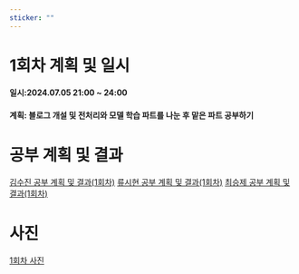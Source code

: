 ```yaml
---
sticker: ""
---
```

# 1회차 계획 및 일시
#### 일시:2024.07.05 21:00 ~ 24:00
#### 계획: 블로그 개설 및 전처리와 모델 학습 파트를 나눈 후 맡은 파트 공부하기


# 공부 계획 및 결과


[김수진 공부 계획 및 결과(1회차)](https://wldwlddl.github.io/%EB%AA%A8%EA%B0%81%EC%BD%94-1%ED%9A%8C%EC%B0%A8-%EA%B0%9C%EC%9D%B8-%EB%AA%A9%ED%91%9C-%EB%B0%8F-%EA%B3%B5%EB%B6%80-%EA%B2%B0%EA%B3%BC.html)
[류시현 공부 계획 및 결과(1회차)](https://ryuuhyun.github.io/[24-하계-모각코]-1회차-계획-및-결과.html)
[최승제 공부 계획 및 결과(1회차)](https://choiseungje.github.io/choiseungje-개인/1회차.html)

# 사진
[1회차 사진](https://cdn.discordapp.com/attachments/1258740781775065111/1258786076240384030/image.png?ex=66a99c23&is=66a84aa3&hm=d1968cbce7d0244c2bece7726e020a13b2c00f235a3c4778c36eb5cc0d60682d&)

